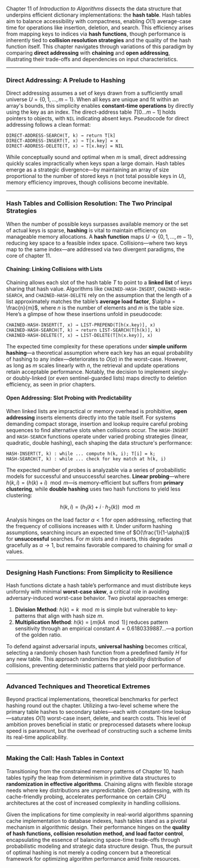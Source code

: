 Chapter 11 of *Introduction to Algorithms* dissects the data structure that underpins efficient dictionary implementations: the **hash table**. Hash tables aim to balance accessibility with compactness, enabling $O(1)$ average-case time for operations like insertion, deletion, and search. This efficiency arises from mapping keys to indices via **hash functions**, though performance is inherently tied to **collision resolution strategies** and the quality of the hash function itself. This chapter navigates through variations of this paradigm by comparing **direct addressing** with **chaining** and **open addressing**, illustrating their trade-offs and dependencies on input characteristics.

---

### Direct Addressing: A Prelude to Hashing

Direct addressing assumes a set of keys drawn from a sufficiently small universe $U = \{0, 1, \ldots, m-1\}$. When all keys are unique and fit within an array's bounds, this simplicity enables **constant-time operations** by directly using the key as an index. The direct-address table $T[0 \ldots m-1]$ holds pointers to objects, with `NIL` indicating absent keys. Pseudocode for direct addressing follows a clean format:

```plaintext
DIRECT-ADDRESS-SEARCH(T, k) → return T[k]
DIRECT-ADDRESS-INSERT(T, x) → T[x.key] = x
DIRECT-ADDRESS-DELETE(T, x) → T[x.key] = NIL
```

While conceptually sound and optimal when $m$ is small, direct addressing quickly scales impractically when keys span a large domain. Hash tables emerge as a strategic divergence—by maintaining an array of size proportional to the number of stored keys $n$ (not total possible keys in $U$), memory efficiency improves, though collisions become inevitable.

---

### Hash Tables and Collision Resolution: The Two Principal Strategies

When the number of possible keys surpasses available memory or the set of actual keys is sparse, **hashing** is vital to maintain efficiency on manageable memory allocations. A **hash function** maps $U \rightarrow \{0, 1, \ldots, m-1\}$, reducing key space to a feasible index space. Collisions—where two keys map to the same index—are addressed via two divergent paradigms, the core of chapter 11.

#### Chaining: Linking Collisions with Lists

Chaining allows each slot of the hash table $T$ to point to a **linked list** of keys sharing that hash value. Algorithms like `CHAINED-HASH-INSERT`, `CHAINED-HASH-SEARCH`, and `CHAINED-HASH-DELETE` rely on the assumption that the length of a list approximately matches the table’s **average load factor**, $\alpha = \frac{n}{m}$, where $n$ is the number of elements and $m$ is the table size. Here’s a glimpse of how these insertions unfold in pseudocode:

```plaintext
CHAINED-HASH-INSERT(T, x) → LIST-PREPEND(T[h(x.key)], x)
CHAINED-HASH-SEARCH(T, k) → return LIST-SEARCH(T[h(k)], k)
CHAINED-HASH-DELETE(T, x) → LIST-DELETE(T[h(x.key)], x)
```

The expected time complexity for these operations under **simple uniform hashing**—a theoretical assumption where each key has an equal probability of hashing to any index—deteriorates to $O(\alpha)$ in the worst-case. However, as long as $m$ scales linearly with $n$, the retrieval and update operations retain acceptable performance. Notably, the decision to implement singly- or doubly-linked (or even sentinel-guarded lists) maps directly to deletion efficiency, as seen in prior chapters.

#### Open Addressing: Slot Probing with Predictability

When linked lists are impractical or memory overhead is prohibitive, **open addressing** inserts elements directly into the table itself. For systems demanding compact storage, insertion and lookup require careful probing sequences to find alternative slots when collisions occur. The `HASH-INSERT` and `HASH-SEARCH` functions operate under varied probing strategies (linear, quadratic, double hashing), each shaping the data structure's performance:

```plaintext
HASH-INSERT(T, k) : while ... compute h(k, i); T[i] = k;
HASH-SEARCH(T, k) : while ... check for key match at h(k, i)
```

The expected number of probes is analyzable via a series of probabilistic models for successful and unsuccessful searches. **Linear probing**—where $h(k,i) = (h(k) + i) \mod m$—is memory-efficient but suffers from **primary clustering**, while **double hashing** uses two hash functions to yield less clustering:

$$
h(k,i) = (h_1(k) + i \cdot h_2(k)) \mod m
$$

Analysis hinges on the load factor $\alpha < 1$ for open addressing, reflecting that the frequency of collisions increases with it. Under uniform hashing assumptions, searching incurs an expected time of $O(\frac{1}{1-\alpha})$ for **unsuccessful** searches. For $m$ slots and $n$ inserts, this degrades gracefully as $\alpha \rightarrow 1$, but remains favorable compared to chaining for small $\alpha$ values.

---

### Designing Hash Functions: From Simplicity to Resilience

Hash functions dictate a hash table’s performance and must distribute keys uniformly with minimal **worst-case skew**, a critical role in avoiding adversary-induced worst-case behavior. Two pivotal approaches emerge:

1. **Division Method**: $h(k) = k \mod m$ is simple but vulnerable to key-patterns that align with hash size $m$.
2. **Multiplication Method**: $h(k) = \lfloor m (kA \mod 1) \rfloor$ reduces pattern sensitivity through an empirical constant $A = 0.6180339887...$—a portion of the golden ratio.

To defend against adversarial inputs, **universal hashing** becomes critical, selecting a randomly chosen hash function from a predefined family $H$ for any new table. This approach randomizes the probability distribution of collisions, preventing deterministic patterns that yield poor performance.

---

### Advanced Techniques and Theoretical Extremes

Beyond practical implementations, theoretical benchmarks for perfect hashing round out the chapter. Utilizing a two-level scheme where the primary table hashes to secondary tables—each with constant-time lookup—saturates $O(1)$ worst-case insert, delete, and search costs. This level of ambition proves beneficial in static or preprocessed datasets where lookup speed is paramount, but the overhead of constructing such a scheme limits its real-time applicability.

---

### Making the Call: Hash Tables in Context

Transitioning from the constrained memory patterns of Chapter 10, hash tables typify the leap from determinism in primitive data structures to **randomization in effective algorithms**. Chaining aligns with flexible storage needs where key distributions are unpredictable. Open addressing, with its cache-friendly probing, accelerates performance on certain CPU architectures at the cost of increased complexity in handling collisions.

Given the implications for time complexity in real-world algorithms spanning cache implementation to database indexes, hash tables stand as a pivotal mechanism in algorithmic design. Their performance hinges on the **quality of hash functions, collision resolution method, and load factor control**, encapsulating the essence of balancing space-time trade-offs through probabilistic modeling and strategic data structure design. Thus, the pursuit of optimal hashing is not merely a coding concern but a theoretical framework for optimizing algorithm performance amid finite resources.
